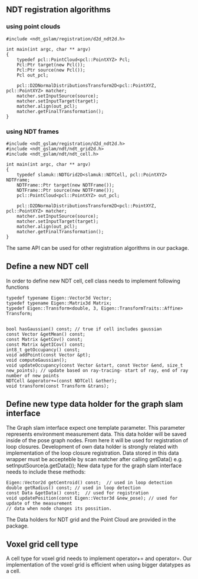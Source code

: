 ## NDT registration algorithms
### using point clouds
    #include <ndt_gslam/registration/d2d_ndt2d.h>

    int main(int argc, char ** argv)
    {
        typedef pcl::PointCloud<pcl::PointXYZ> Pcl;
        Pcl:Ptr target(new Pcl());
        Pcl:Ptr source(new Pcl());
        Pcl out_pcl;

        pcl::D2DNormalDistributionsTransform2D<pcl::PointXYZ, pcl::PointXYZ> matcher;
        matcher.setInputSource(source);
        matcher.setInputTarget(target);
        matcher.align(out_pcl);
        matcher.getFinalTransformation();
    }

### using NDT frames
    #include <ndt_gslam/registration/d2d_ndt2d.h>
    #include <ndt_gslam/ndt/ndt_grid2d.h>
    #include <ndt_gslam/ndt/ndt_cell.h>

    int main(int argc, char ** argv)
    {
        typedef slamuk::NDTGrid2D<slamuk::NDTCell, pcl::PointXYZ> NDTFrame;
        NDTFrame::Ptr target(new NDTFrame());
        NDTFrame::Ptr source(new NDTFrame());
        pcl::PointCloud<pcl::PointXYZ> out_pcl;

        pcl::D2DNormalDistributionsTransform2D<pcl::PointXYZ, pcl::PointXYZ> matcher;
        matcher.setInputSource(source);
        matcher.setInputTarget(target);
        matcher.align(out_pcl);
        matcher.getFinalTransformation();
    }
The same API can be used for other registration algorithms in our package.

## Define a new NDT cell
In order to define new NDT cell, cell class needs to implement following functions
    
    typedef typename Eigen::Vector3d Vector;
    typedef typename Eigen::Matrix3d Matrix;
    typedef Eigen::Transform<double, 3, Eigen::TransformTraits::Affine> Transform;


    bool hasGaussian() const; // true if cell includes gaussian
    const Vector &getMean() const;
    const Matrix &getCov() const;
    const Matrix &getICov() const;
    int8_t getOccupancy() const;
    void addPoint(const Vector &pt);
    void computeGaussian();
    void updateOccupancy(const Vector &start, const Vector &end, size_t new_points); // update based on ray-tracing- start of ray, end of ray number of new points  
    NDTCell &operator+=(const NDTCell &other);
    void transform(const Transform &trans);


## Define new type data holder for the graph slam interface
The Graph slam interface expect one template parameter. This parameter represents environment measurement data. This data holder will be saved inside of the pose graph nodes. From here it will be used for registration of loop closures. Development of own data holder is strongly related with implementation of the loop closure registration. Data stored in this data wrapper must be accepteble by scan matcher after calling getData() e.g. setInputSource(a.getData());
New data type for the graph slam interface needs to include these methods:
    
    Eigen::Vector2d getCentroid() const;  // used in loop detection
    double getRadius() const; // used in loop detection
    const Data &getData() const;  // used for registration
    void updatePosition(const Eigen::Vector3d &new_pose); // used for update of the measurement 
    // data when node changes its possition.
The Data holders for NDT grid and the Point Cloud are provided in the package.

## Voxel grid cell type
A cell type for voxel grid needs to implement operator+= and operator=. Our implementation of the voxel grid is efficient when using bigger datatypes as a cell.